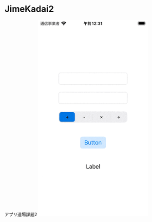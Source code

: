 # JimeKadai2
アプリ道場課題2
![](https://github.com/haji44/JimeKadai2/blob/main/Simulator%20Screen%20Recording%20-%20iPod%20touch%20(7th%20generation)%20-%202022-03-10%20at%2000.32.19.gif)
